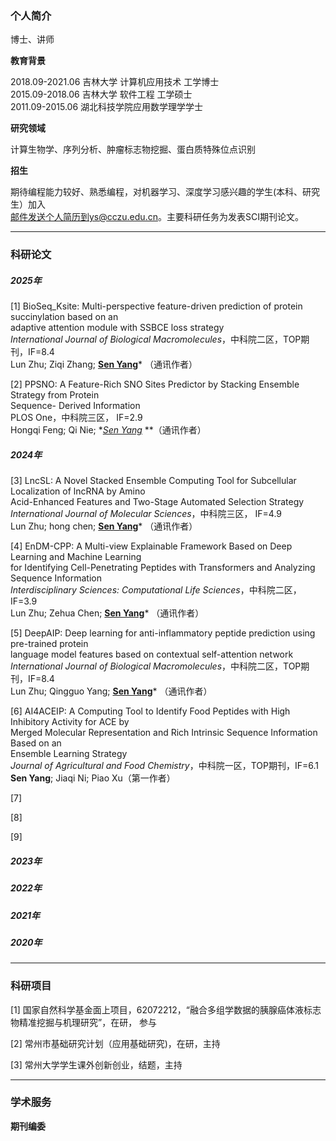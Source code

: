 

### 个人简介

博士、讲师

**教育背景**

2018.09-2021.06  吉林大学 计算机应用技术 工学博士<br>2015.09-2018.06  吉林大学 软件工程 工学硕士<br>2011.09-2015.06  湖北科技学院应用数学理学学士

**研究领域**

计算生物学、序列分析、肿瘤标志物挖掘、蛋白质特殊位点识别

**招生**

期待编程能力较好、熟悉编程，对机器学习、深度学习感兴趣的学生(本科、研究生）加入<br>邮件发送个人简历到ys@cczu.edu.cn。主要科研任务为发表SCI期刊论文。

---

### 科研论文

##### 2025年

[1]  BioSeq_Ksite: Multi-perspective feature-driven prediction of protein succinylation based on an <br>       adaptive attention module with SSBCE loss strategy <br>       *International Journal of Biological Macromolecules*，中科院二区，TOP期刊，IF=8.4<br>       Lun Zhu; Ziqi Zhang; **<u>Sen Yang</u>***  （通讯作者）

[2]  PPSNO: A Feature-Rich SNO Sites Predictor by Stacking Ensemble Strategy from Protein <br>       Sequence-  Derived Information<br>       PLOS One，中科院三区， IF=2.9<br>       Hongqi Feng; Qi Nie;  **<u>Sen Yang</u>*  **（通讯作者）

##### 2024年

[3]  LncSL: A Novel Stacked Ensemble Computing Tool for Subcellular Localization of lncRNA by Amino<br>       Acid-Enhanced Features and Two-Stage Automated Selection Strategy<br>       *International Journal of Molecular Sciences*，中科院三区， IF=4.9<br>       Lun Zhu; hong chen; **<u>Sen Yang</u>*** （通讯作者）

[4]  EnDM-CPP: A Multi-view Explainable Framework Based on Deep Learning and Machine Learning<br>       for Identifying Cell-Penetrating Peptides with Transformers and Analyzing Sequence Information<br>       *Interdisciplinary Sciences: Computational Life Sciences*，中科院二区，IF=3.9<br>       Lun Zhu; Zehua Chen; **<u>Sen Yang</u>*** （通讯作者）

[5]  DeepAIP: Deep learning for anti-inflammatory peptide prediction using pre-trained protein<br>       language model features based on contextual self-attention network<br>       *International Journal of Biological Macromolecules*，中科院二区，TOP期刊，IF=8.4<br>       Lun Zhu; Qingguo Yang; **<u>Sen Yang</u>*** （通讯作者）

[6]  AI4ACEIP: A Computing Tool to Identify Food Peptides with High Inhibitory Activity for ACE by<br>      Merged Molecular Representation and Rich Intrinsic Sequence Information Based on an<br>      Ensemble Learning Strategy<br>      *Journal of Agricultural and Food Chemistry*，中科院一区，TOP期刊，IF=6.1<br>     **Sen Yang**; Jiaqi Ni; Piao Xu（第一作者）

[7]

[8]

[9]

##### 2023年

##### 2022年

##### 2021年

##### 2020年

---

### 科研项目

[1] 国家自然科学基金面上项目，62072212，“融合多组学数据的胰腺癌体液标志物精准挖掘与机理研究”，在研， 参与

[2] 常州市基础研究计划（应用基础研究)，在研，主持

[3] 常州大学学生课外创新创业，结题，主持

---

### 学术服务

**期刊编委**
